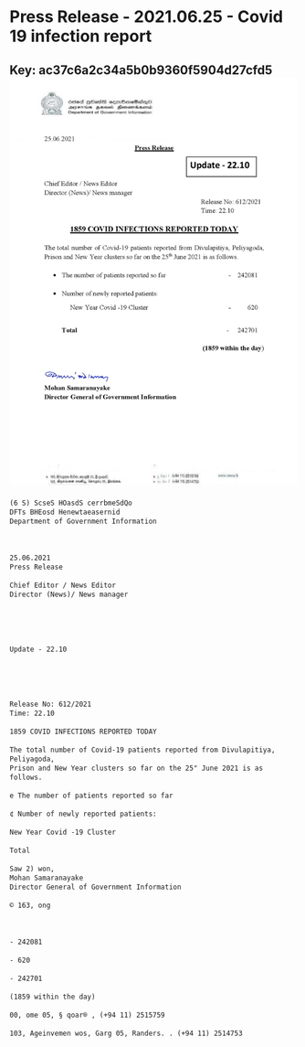 # Press Release - 2021.06.25 - Covid 19 infection report 
Key: ac37c6a2c34a5b0b9360f5904d27cfd5 
![img](img/ac37c6a2c34a5b0b9360f5904d27cfd5.jpg)
---
```
(6 S) ScseS HOasdS cerrbmeSdQo
DFTs BHEosd Henewtaeasernid
Department of Government Information

 

25.06.2021
Press Release

Chief Editor / News Editor
Director (News)/ News manager

 

 

Update - 22.10

 

 

Release No: 612/2021
Time: 22.10

1859 COVID INFECTIONS REPORTED TODAY

The total number of Covid-19 patients reported from Divulapitiya, Peliyagoda,
Prison and New Year clusters so far on the 25" June 2021 is as follows.

e The number of patients reported so far

¢ Number of newly reported patients:

New Year Covid -19 Cluster

Total

Saw 2) won,
Mohan Samaranayake
Director General of Government Information

© 163, ong

 

- 242081

- 620

- 242701

(1859 within the day)

00, ome 05, § qoar® , (+94 11) 2515759

103, Ageinvemen wos, Garg 05, Randers. . (+94 11) 2514753

```
